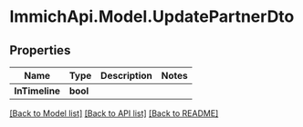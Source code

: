 # ImmichApi.Model.UpdatePartnerDto

## Properties

Name | Type | Description | Notes
------------ | ------------- | ------------- | -------------
**InTimeline** | **bool** |  | 

[[Back to Model list]](../README.md#documentation-for-models) [[Back to API list]](../README.md#documentation-for-api-endpoints) [[Back to README]](../README.md)

